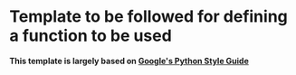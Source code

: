 # Template to be followed for defining a function to be used
**This template is largely based on [Google's Python Style Guide
](https://google.github.io/styleguide/pyguide.html#383-functions-and-methods)**
